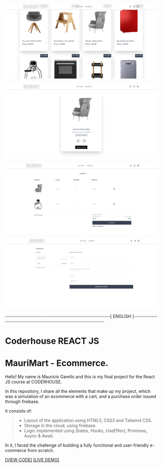 ![Image text](https://github.com/maurigarello/coderhouse-react/blob/main/01.png)

![Image text](https://github.com/maurigarello/coderhouse-react/blob/main/2.png)

![Image text](https://github.com/maurigarello/coderhouse-react/blob/main/3.png)

![Image text](https://github.com/maurigarello/coderhouse-react/blob/main/4.png)

------------------------------------------------------[ ENGLISH ]---------------------------------------------------------------

# Coderhouse REACT JS

# MauriMart - Ecommerce.

Hello! My name is Mauricio Garello and this is my final project for the React JS course at CODERHOUSE.

In this repository, I share all the elements that make up my project, which was a simulation of an ecommerce with a cart, and a purchase order issued through firebase.

It consists of:

> * Layout of the application using HTML5, CSS3 and Tailwind CSS.
> * Storage in the cloud, using firebase.
> * Logic implemented using States, Hooks, UseEffect, Promises, Async & Await.

In it, I faced the challenge of building a fully functional and user-friendly e-commerce from scratch.

[[VIEW CODE]](https://github.com/maurigarello/coderhouse-react)
[[LIVE DEMO]](https://maurimart.netlify.app//)
